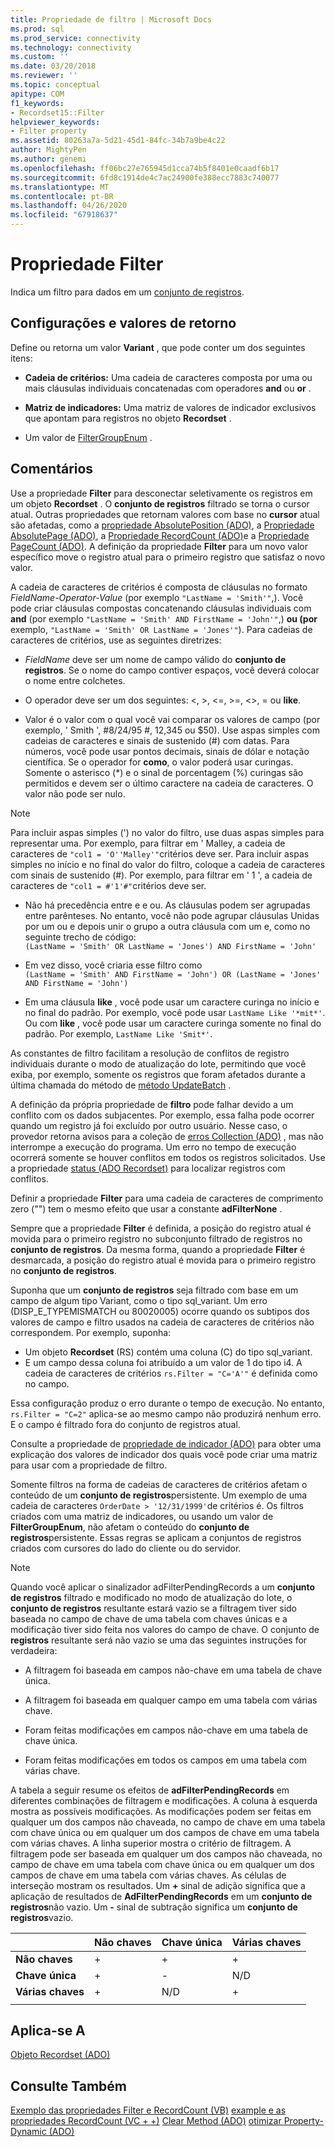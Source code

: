 ```yaml
---
title: Propriedade de filtro | Microsoft Docs
ms.prod: sql
ms.prod_service: connectivity
ms.technology: connectivity
ms.custom: ''
ms.date: 03/20/2018
ms.reviewer: ''
ms.topic: conceptual
apitype: COM
f1_keywords:
- Recordset15::Filter
helpviewer_keywords:
- Filter property
ms.assetid: 80263a7a-5d21-45d1-84fc-34b7a9be4c22
author: MightyPen
ms.author: genemi
ms.openlocfilehash: ff06bc27e765945d1cca74b5f8401e0caadf6b17
ms.sourcegitcommit: 6fd8c1914de4c7ac24900fe388ecc7883c740077
ms.translationtype: MT
ms.contentlocale: pt-BR
ms.lasthandoff: 04/26/2020
ms.locfileid: "67918637"
---
```

# <a name="filter-property"></a>Propriedade Filter
Indica um filtro para dados em um [conjunto de registros](../../../ado/reference/ado-api/recordset-object-ado.md).  
  
## <a name="settings-and-return-values"></a>Configurações e valores de retorno

Define ou retorna um valor **Variant** , que pode conter um dos seguintes itens:  
  
-   **Cadeia de critérios:** Uma cadeia de caracteres composta por uma ou mais cláusulas individuais concatenadas com operadores **and** ou **or** .  
  
-   **Matriz de indicadores:** Uma matriz de valores de indicador exclusivos que apontam para registros no objeto **Recordset** .  
  
-   Um valor de [FilterGroupEnum](../../../ado/reference/ado-api/filtergroupenum.md) .  
  
## <a name="remarks"></a>Comentários

Use a propriedade **Filter** para desconectar seletivamente os registros em um objeto **Recordset** . O **conjunto de registros** filtrado se torna o cursor atual. Outras propriedades que retornam valores com base no **cursor** atual são afetadas, como a [propriedade AbsolutePosition (ADO)](../../../ado/reference/ado-api/absoluteposition-property-ado.md), a [Propriedade AbsolutePage (ADO)](../../../ado/reference/ado-api/absolutepage-property-ado.md), a [Propriedade RecordCount (ADO)](../../../ado/reference/ado-api/recordcount-property-ado.md)e a [Propriedade PageCount (ADO)](../../../ado/reference/ado-api/pagecount-property-ado.md). A definição da propriedade **Filter** para um novo valor específico move o registro atual para o primeiro registro que satisfaz o novo valor.
  
A cadeia de caracteres de critérios é composta de cláusulas no formato *FieldName-Operator-Value* (por exemplo `"LastName = 'Smith'"`,). Você pode criar cláusulas compostas concatenando cláusulas individuais com **and** (por exemplo `"LastName = 'Smith' AND FirstName = 'John'"`,) **ou (por** exemplo, `"LastName = 'Smith' OR LastName = 'Jones'"`). Para cadeias de caracteres de critérios, use as seguintes diretrizes:

-   *FieldName* deve ser um nome de campo válido do **conjunto de registros**. Se o nome do campo contiver espaços, você deverá colocar o nome entre colchetes.  
  
-   O operador deve ser um dos seguintes: \<, >, \<=, >=,  <>, = ou **like**.  
  
-   Valor é o valor com o qual você vai comparar os valores de campo (por exemplo, ' Smith ', #8/24/95 #, 12,345 ou $50). Use aspas simples com cadeias de caracteres e sinais de sustenido (#) com datas. Para números, você pode usar pontos decimais, sinais de dólar e notação científica. Se o operador for **como**, o valor poderá usar curingas. Somente o asterisco (*) e o sinal de porcentagem (%) curingas são permitidos e devem ser o último caractere na cadeia de caracteres. O valor não pode ser nulo.  
  
> [!NOTE]
>  Para incluir aspas simples (') no valor do filtro, use duas aspas simples para representar uma. Por exemplo, para filtrar em ' Malley, a cadeia de caracteres de `"col1 = 'O''Malley'"`critérios deve ser. Para incluir aspas simples no início e no final do valor do filtro, coloque a cadeia de caracteres com sinais de sustenido (#). Por exemplo, para filtrar em ' 1 ', a cadeia de caracteres de `"col1 = #'1'#"`critérios deve ser.  
  
-   Não há precedência entre e e ou. As cláusulas podem ser agrupadas entre parênteses. No entanto, você não pode agrupar cláusulas Unidas por um ou e depois unir o grupo a outra cláusula com um e, como no seguinte trecho de código:  
 `(LastName = 'Smith' OR LastName = 'Jones') AND FirstName = 'John'`  
  
-   Em vez disso, você criaria esse filtro como  
 `(LastName = 'Smith' AND FirstName = 'John') OR (LastName = 'Jones' AND FirstName = 'John')`  
  
-   Em uma cláusula **like** , você pode usar um caractere curinga no início e no final do padrão. Por exemplo, você pode usar `LastName Like '*mit*'`. Ou com **like** , você pode usar um caractere curinga somente no final do padrão. Por exemplo, `LastName Like 'Smit*'`.  
  
 As constantes de filtro facilitam a resolução de conflitos de registro individuais durante o modo de atualização do lote, permitindo que você exiba, por exemplo, somente os registros que foram afetados durante a última chamada do método de [método UpdateBatch](../../../ado/reference/ado-api/updatebatch-method.md) .  
  
A definição da própria propriedade de **filtro** pode falhar devido a um conflito com os dados subjacentes. Por exemplo, essa falha pode ocorrer quando um registro já foi excluído por outro usuário. Nesse caso, o provedor retorna avisos para a coleção de [erros Collection (ADO)](../../../ado/reference/ado-api/errors-collection-ado.md) , mas não interrompe a execução do programa. Um erro no tempo de execução ocorrerá somente se houver conflitos em todos os registros solicitados. Use a propriedade [status (ADO Recordset)](../../../ado/reference/ado-api/status-property-ado-recordset.md) para localizar registros com conflitos.  
  
Definir a propriedade **Filter** para uma cadeia de caracteres de comprimento zero ("") tem o mesmo efeito que usar a constante **adFilterNone** .
  
Sempre que a propriedade **Filter** é definida, a posição do registro atual é movida para o primeiro registro no subconjunto filtrado de registros no **conjunto de registros**. Da mesma forma, quando a propriedade **Filter** é desmarcada, a posição do registro atual é movida para o primeiro registro no **conjunto de registros**.

Suponha que um **conjunto de registros** seja filtrado com base em um campo de algum tipo Variant, como o tipo sql_variant. Um erro (DISP_E_TYPEMISMATCH ou 80020005) ocorre quando os subtipos dos valores de campo e filtro usados na cadeia de caracteres de critérios não correspondem. Por exemplo, suponha:

- Um objeto **Recordset** (RS) contém uma coluna (C) do tipo sql_variant.
- E um campo dessa coluna foi atribuído a um valor de 1 do tipo i4. A cadeia de caracteres de critérios `rs.Filter = "C='A'"` é definida como no campo.

Essa configuração produz o erro durante o tempo de execução. No entanto, `rs.Filter = "C=2"` aplica-se ao mesmo campo não produzirá nenhum erro. E o campo é filtrado fora do conjunto de registros atual.

Consulte a propriedade de [propriedade de indicador (ADO)](../../../ado/reference/ado-api/bookmark-property-ado.md) para obter uma explicação dos valores de indicador dos quais você pode criar uma matriz para usar com a propriedade de filtro.

Somente filtros na forma de cadeias de caracteres de critérios afetam o conteúdo de um **conjunto de registros**persistente. Um exemplo de uma cadeia de caracteres `OrderDate > '12/31/1999'`de critérios é. Os filtros criados com uma matriz de indicadores, ou usando um valor de **FilterGroupEnum**, não afetam o conteúdo do **conjunto de registros**persistente. Essas regras se aplicam a conjuntos de registros criados com cursores do lado do cliente ou do servidor.
  
> [!NOTE]
>  Quando você aplicar o sinalizador adFilterPendingRecords a um **conjunto de registros** filtrado e modificado no modo de atualização do lote, o **conjunto de registros** resultante estará vazio se a filtragem tiver sido baseada no campo de chave de uma tabela com chaves únicas e a modificação tiver sido feita nos valores do campo de chave. O conjunto de **registros** resultante será não vazio se uma das seguintes instruções for verdadeira:  
  
-   A filtragem foi baseada em campos não-chave em uma tabela de chave única.  
  
-   A filtragem foi baseada em qualquer campo em uma tabela com várias chave.  
  
-   Foram feitas modificações em campos não-chave em uma tabela de chave única.  
  
-   Foram feitas modificações em todos os campos em uma tabela com várias chave.  
  
A tabela a seguir resume os efeitos de **adFilterPendingRecords** em diferentes combinações de filtragem e modificações. A coluna à esquerda mostra as possíveis modificações. As modificações podem ser feitas em qualquer um dos campos não chaveada, no campo de chave em uma tabela com chave única ou em qualquer um dos campos de chave em uma tabela com várias chaves. A linha superior mostra o critério de filtragem. A filtragem pode ser baseada em qualquer um dos campos não chaveada, no campo de chave em uma tabela com chave única ou em qualquer um dos campos de chave em uma tabela com várias chaves. As células de interseção mostram os resultados. Um **+** sinal de adição significa que a aplicação de resultados de **AdFilterPendingRecords** em um **conjunto de registros**não vazio. Um **-** sinal de subtração significa um **conjunto de registros**vazio.  
  
||Não chaves|Chave única|Várias chaves|
|-|--------------|----------------|-------------------|
|**Não chaves**|+|+|+|
|**Chave única**|+|-|N/D|
|**Várias chaves**|+|N/D|+|
|||||
  
## <a name="applies-to"></a>Aplica-se A

[Objeto Recordset (ADO)](../../../ado/reference/ado-api/recordset-object-ado.md)  
  
## <a name="see-also"></a>Consulte Também

[Exemplo das propriedades Filter e RecordCount (VB)](../../../ado/reference/ado-api/filter-and-recordcount-properties-example-vb.md)
[example e as propriedades RecordCount (VC + +)](../../../ado/reference/ado-api/filter-and-recordcount-properties-example-vc.md)
[Clear Method (ADO)](../../../ado/reference/ado-api/clear-method-ado.md)
[otimizar Property-Dynamic (ADO)](../../../ado/reference/ado-api/optimize-property-dynamic-ado.md)
